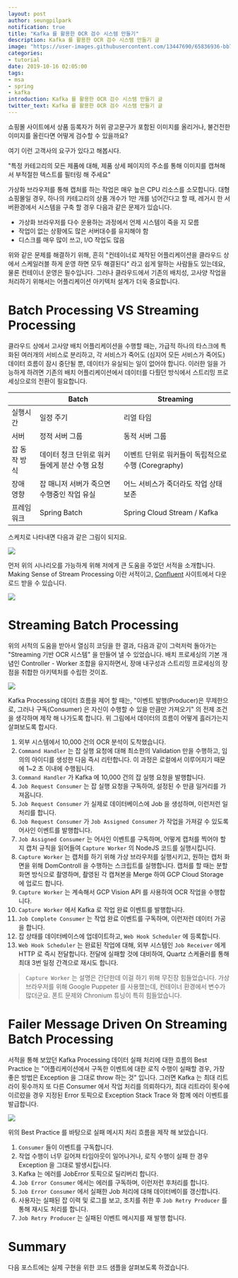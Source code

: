 ```yaml
---
layout: post
author: seungpilpark
notification: true
title: "Kafka 를 활용한 OCR 검수 시스템 만들기"
description: Kafka 를 활용한 OCR 검수 시스템 만들기 글
image: "https://user-images.githubusercontent.com/13447690/65836936-bb7bd880-e32d-11e9-8e41-073bc346abea.png"
categories:
- tutorial
date: 2019-10-16 02:05:00
tags:
- msa
- spring
- kafka
introduction: Kafka 를 활용한 OCR 검수 시스템 만들기 글
twitter_text: Kafka 를 활용한 OCR 검수 시스템 만들기 글
---
```


쇼핑몰 사이트에서 상품 등록자가 허위 광고문구가 포함된 이미지를 올리거나, 불건전한 이미지를 올린다면 어떻게 검수할 수 있을까요?

여기 이런 고객사의 요구가 있다고 해봅시다.

"특정 카테고리의 모든 제품에 대해, 제품 상세 페이지의 주소를 통해 이미지를 캡쳐해서 부적절한 텍스트를 필터링 해 주세요"

가상화 브라우저를 통해 캡처를 하는 작업은 매우 높은 CPU 리소스를 소모합니다.
대형 쇼핑몰일 경우, 하나의 카테고리의 상품 개수가 1만 개를 넘어간다고 할 때, 레거시 한 서버환경에서 시스템을 구축 할 경우 다음과 같은 문제가 있습니다.

- 가상화 브라우저를 다수 운용하는 과정에서 언제 시스템이 죽을 지 모름
- 작업이 없는 상황에도 많은 서버대수를 유지해야 함
- 디스크를 매우 많이 쓰고, I/O 작업도 많음

위와 같은 문제를 해결하기 위해, 흔히 "컨테이너로 제작된 어플리케이션을 클라우드 상에서 스케일러블 하게 운영 하면 모두 해결된다" 라고 쉽게 말하는 사람들도 있는데요, 물론 컨테이너 운영은 필수입니다. 그러나 클라우드에서 기존의 배치성, 고사양 작업을 처리하기 위해서는 어플리케이션 아키텍처 설계가 더욱 중요합니다.

# Batch Processing VS Streaming Processing

클라우드 상에서 고사양 배치 어플리케이션을 수행할 때는, 가급적 하나의 타스크에 특화된 여러개의 서비스로 분리하고, 각 서비스가 죽어도 (심지어 모든 서비스가 죽어도) 데이터 흐름이 잠시 중단될 뿐, 데이터가 유실되는 일이 없어야 합니다.
이러한 일을 가능하게 하려면 기존의 배치 어플리케이션에서 데이터를 다뤘던 방식에서 스트리밍 프로세싱으로의 전환이 필요합니다.

|                   | Batch                 | Streaming                 |
|------------------- | -------------------| -------------------|
| 실행시간  | 일정 주기 | 리얼 타임
| 서버    | 정적 서버 그룹  | 동적 서버 그룹 |
| 잡 동작 방식 | 데이터 청크 단위로 워커들에게 분산 수행 요청   | 이벤트 단위로 워커들이 독립적으로 수행 (Coregraphy) |
| 장애 영향    | 잡 매니저 서버가 죽으면 수행중인 작업 유실  | 어느 서비스가 죽더라도 작업 상태 보존 |
| 프레임워크    | Spring Batch  | Spring Cloud Stream / Kafka |

스케치로 나타내면 다음과 같은 그림이 되지요.

![](https://user-images.githubusercontent.com/13447690/66888970-a1274780-f01b-11e9-9e26-397f2e0f20c2.png)

먼저 위의 시나리오를 가능하게 위해 저에게 큰 도움을 주었던 서적을 소개합니다. Making Sense of Stream Processing 이란 서적이고, [Confluent](https://www.confluent.io/stream-processing/) 사이트에서 다운로드 받을 수 있습니다.

![](https://user-images.githubusercontent.com/13447690/66885321-f01ab000-f00e-11e9-94dd-b85bf406e3e6.gif)

# Streaming Batch Processing

위의 서적의 도움을 받아서 열심히 코딩을 한 결과, 다음과 같이 그럭저럭 돌아가는 "Streaming 기반 OCR 시스템" 을 만들어 낼 수 있었습니다. 배치 프로세싱의 기본 개념인 Controller - Worker 조합을 유지하면서, 장애 내구성과 스트리밍 프로세싱의 장점을 취합한 아키텍처를 수립한 것이죠.

![](https://user-images.githubusercontent.com/13447690/66889563-dc2a7a80-f01d-11e9-93ab-4df743cc8da3.png)

Kafka Processing 데이터 흐름을 제어 할 때는, "이벤트 발행(Producer)은 무제한으로, 그러나 구독(Consumer) 은 자신이 수행할 수 있을 만큼만 가져오기" 의 전제 조건을 생각하며 제작 해 나가도록 합니다.
위 그림에서 데이터의 흐름이 어떻게 흘러가는지 살펴보도록 합시다.

1. 외부 시스템에서 10,000 건의 OCR 분석이 도착했습니다.
2. `Command Handler` 는 잡 실행 요청에 대해 최소한의 Validation 만을 수행하고, 임의의 아이디를 생성한 다음 즉시 리턴합니다. 이 과정은 로컬에서 이루어지기 때문에 1~2 초 이내에 수행됩니다.
3. `Command Handler` 가 Kafka 에 10,000 건의 잡 실행 요청을 발행합니다.
4. `Job Request Consumer` 는 잡 실행 요청을 구독하여, 설정된 수 만큼 일거리를 가져옵니다.
5. `Job Request Consumer` 가 실제로 데이터베이스에 Job 을 생성하며, 이런저런 일처리를 합니다.
6. `Job Request Consumer` 가 `Job Assigned Consumer` 가 작업을 가져갈 수 있도록 어사인 이벤트를 발행합니다.
7. `Job Assigned Consumer` 는 어사인 이벤트를 구독하며, 어떻게 캡처를 찍어야 할지 캡처 규칙을 읽어들여 `Capture Worker` 의 NodeJS 코드를 실행시킵니다.
8. `Capture Worker` 는 캡처를 하기 위해 가상 브라우저를 실행시키고, 원하는 캡처 화면을 위해 DomControll 을 수행하는 스크립트를 실행합니다. 캡처를 할 때는 분할 화면 방식으로 촬영하며, 촬영된 각 캡쳐본을 Merge 하여 GCP Cloud Storage 에 업로드 합니다. 
9. `Capture Worker` 는 계속해서 GCP Vision API 를 사용하여 OCR 작업을 수행합니다.
10. `Capture Worker` 에서 Kafka 로 작업 완료 이벤트를 발행합니다.
11. `Job Complete Consumer` 는 작업 완료 이벤트를 구독하며, 이런저런 데이터 가공을 합니다.
12. 잡 상태를 데이터베이스에 업데이트하고, `Web Hook Scheduler` 에 등록합니다.
13. `Web Hook Scheduler` 는 완료된 작업에 대해, 외부 시스템인 `Job Receiver` 에게 HTTP 로 즉시 전달합니다. 전달에 실패할 것에 대비하여, Quartz 스케쥴러를 통해 최대 3번 일정 간격으로 재시도 합니다.

> `Capture Worker` 는 설명은 간단한데 이걸 하기 위해 무진장 힘들었습니다. 가상 브라우저를 위해 Google Puppeter 를 사용했는데, 컨테이너 환경에서 변수가 많더군요. 폰트 문제와 Chronium 튜닝이 특히 힘들었습니다.

# Failer Message Driven On Streaming Batch Processing

서적을 통해 보았던 Kafka Processing 데이터 실패 처리에 대한 흐름의 Best Practice 는 "어플리케이션에서 구독한 이벤트에 대한 로직 수행이 실패할 경우, 가장 좋은 방법은 Exception 을 그대로 throw 하는 것" 입니다. 그러면 Kafka 는 최대 리트라이 횟수까지 또 다른 Consumer 에서 작업 처리를 의뢰하다가, 최대 리트라이 횟수에 이르렀을 경우 지정된 Error 토픽으로 Exception Stack Trace 와 함께 에러 이벤트를 발급합니다.

![](https://user-images.githubusercontent.com/13447690/66890894-915f3180-f022-11e9-8813-7dc70731c606.png)

위의 Best Practice 를 바탕으로 실패 메시지 처리 흐름을 제작 해 보았습니다.

1. `Consumer` 들이 이벤트를 구독합니다.
2. 작업 수행이 너무 길어져 타임아웃이 일어나거나, 로직 수행이 실패 한 경우 Exception 을 그대로 발생시킵니다.
3. Kafka 는 에러를 JobError 토픽으로 딜리버리 합니다.
4. `Job Error Consumer` 에서는 에러를 구독하며, 이런저런 후처리를 합니다.
5. `Job Error Consumer` 에서 실패한 Job 처리에 대해 데이터베이를 갱신합니다.
6. 사용자는 실패된 잡 이력 및 로그를 보고, 조치를 취한 후 `Job Retry Producer` 를 통해 재시도 처리를 합니다.
7. `Job Retry Producer` 는 실패된 이벤트 메시지를 재 발행 합니다.

# Summary

다음 포스트에는 실제 구현을 위한 코드 샘플을 살펴보도록 하겠습니다.









